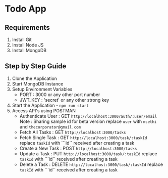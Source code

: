 # Todo App

## Requirements 

1) Install Git
2) Install Node JS
3) Install MongoDB

## Step by Step Guide

1) Clone the Application
2) Start MongoDB Instance
3) Setup Environment Variables 
    - PORT : 3000 or any other port number
    - JWT_KEY : 'secret' or any other strong key
4) Start the Application - ```npm run start```
5) Access API's using POSTMAN
    - Authenticate User : GET ```http://localhost:3000/auth/:user/email```
     Note : Sharing sample id for beta version
     replace ```user``` with ```msethi``` and ```thecorporator@gmail.com``` 
    - Fetch All Tasks : GET ```http://localhost:3000/tasks```
    - Fetch Single Task : GET ```http://localhost:3000/task/:taskId```
    replace ```taskId``` with ```id`` received after creating a task
    - Create a New Task : POST ```http://localhost:3000/tasks```
    - Update a Task : PUT ```http://localhost:3000/task/:taskId```
    replace ```taskId``` with ```id`` received after creating a task
    - Delete a Task : DELETE ```http://localhost:3000/task/:taskId```
    replace ```taskId``` with ```id`` received after creating a task